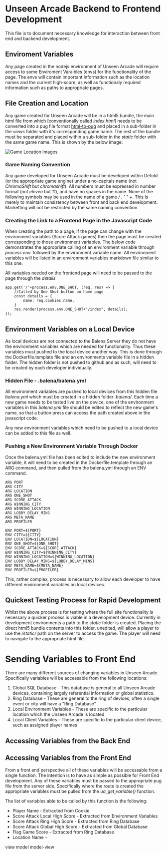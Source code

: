 # Unseen Arcade Backend to Frontend Development
This file is to document necessary knowledge for interaction between front end and backend development.

## Enviroment Variables
Any page created in the nodejs environment of Unseen Arcade will require access to some Enviroment Varaibles (envs) for the functionality of the page. The envs will contain important information such as the location names and the current high-score, as well as functionaly required information such as paths to appropriate pages.


## File Creation and Location
Any game created for Unseen Arcade will be in a html5 bundle, the main html file from which [conventionally called *index.html*] needs to be converted into a pug file format [html-to-pug](https://html-to-pug.com/) and placed in a sub-folder in the *views* folder with it's corresponding game name.  The rest of the bundle must be separated and placed within a sub-folder in the *static* folder with the same game name.  This is shown by the below image:

![Game Location Images](https://github.com/SpencerWF/node_arcade/blob/master/images/game_location_images.jpg)

### Game Naming Convention
Any game developed for Unseen Arcade must be developed within Defold (or the appropriate game engine) under a no-capitals name (not *ChromaShift* but *chromashift*).  All numbers must be expressed in number format (not *eleven* but *11*), and have no spaces in the name. None of the following symbols may be used in the name of a game */ . ' " +*. This is merely to maintain consistency between front and back end development. Marketting will not be restricted by the same naming convention.

### Creating the Link to a Frontend Page in the Javascript Code
When creating the path to a page, if the page can change with the environment variables (Score Attack games) then the page must be created corresponding to those environment variables.  The below code demonstrates the appropriate calling of an environment variable through *process.env.* followed by the environment variable name.  All environment variables will be listed in an environment variables markdown file similar to this one.

All variables needed on the frontend page will need to be passed to the page through the *details*

```
app.get('/'+process.env.ONE_SHOT, (req, res) => {
    //Called by One Shot button on home page
    const details = {
        name: req.cookies.name,
    }
    res.render(process.env.ONE_SHOT+"/index", details);
});
```

## Environment Variables on a Local Device
As local devices are not connected to the Balena Server they do not have the environment variables which are needed for functionality.  Thus these variables must pushed to the local device another way.  This is done through the Dockerfile.template file and an environments variable file in a hidden folder. The hidden folder is not pushed to github and as such, will need to be created by each developer individually.

### Hidden File - .balena/balena.yml
All environment variables are pushed to local devices from this hidden file *balena.yml* which must be created in a hidden folder *.balena/*.  Each time a new game needs to be tested live on the device, one of the environment variables in this *balena.yml* file should be edited to reflect the new game's name, so that a button press can access the path created above in the javascript code.

Any new environment variables which need to be pushed to a local device can be added to this file as well.

### Pushing a New Environment Variable Through Docker
Once the balena.yml file has been edited to include the new environment variable, it will need to be created in the Dockerfile.template through an ARG command, and then pulled from the balena.yml through an ENV command.

```
ARG PORT
ARG CITY
ARG LOCATION
ARG ONE_SHOT
ARG SCORE_ATTACK
ARG WINNING_CITY
ARG WINNING_LOCATION
ARG LOBBY_DELAY_MINS
ARG META_NAME
ARG PROFILER

ENV PORT=${PORT}
ENV CITY=${CITY}
ENV LOCATION=${LOCATION}
ENV ONE_SHOT=${ONE_SHOT}
ENV SCORE_ATTACK=${SCORE_ATTACK}
ENV WINNING_CITY=${WINNING_CITY}
ENV WINNING_LOCATION=${WINNING_LOCATION}
ENV LOBBY_DELAY_MINS=${LOBBY_DELAY_MINS}
ENV META_NAME=${META_NAME}
ENV PROFILER=${PROFILER}
```

This, rather complex, process is necessary to allow each developer to have different environment variables on local devices.

## Quickest Testing Process for Rapid Development
Whilst the above process is for testing where the full site functionality is necessary a quicker process is viable in a development device. Currently in development environments a path to the *static* folder is created.  Placing the direct html5 bundle contents into this folder, unedited, will allow a player to use the */static/* path on the server to access the game. The player will need to navigate to the appropriate html file. 

# Sending Variables to Front End
There are many different sources of changing variables in Unseen Arcade. Specifically variables will be accessable from the following locations:
1. Global SQL Database - This database is general to all Unseen Arcade devices, containing largely referential information or global statistics.
2. Ring Database - These are general to the ring of devices, often a single event or city will have a "Ring Database"
3. Local Environment Variables - These are specific to the particular location which the Unseen Arcade is located
4. Local Client Variables - These are specific to the particular client device, such as assigned player names

## Accessing Variables from the Back End

## Accessing Variables from the Front End
From a front end perspective all of these variables will be accessable from a single function. The intention is to have as simple as possible for Front End development. Any of these variables must be passed to the appropriate pug file from the server side. Specifically where the route is created the appropriate variables must be pulled from the *ua_get_variable()* function.

The list of variables able to be called by this function is the following:
- Player Name - Extracted from Cookie
- Score Attack Local High Score - Extracted from Environment Variables
- Score Attack Ring High Score - Extracted from Ring Database
- Score Attack Global High Score - Extracted from Global Database
- Flag Game Score - Extracted from Ring Database
- Location Name - 



view model model-view